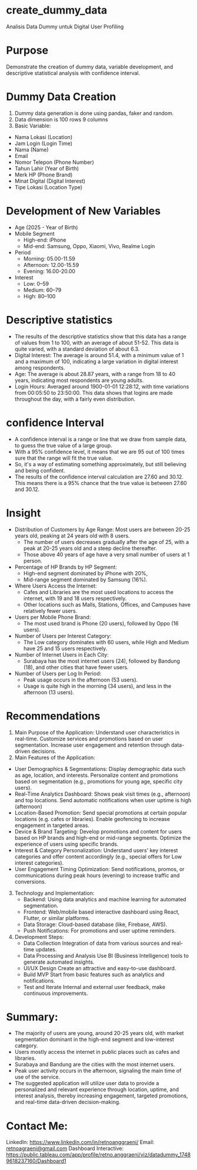 # create_dummy_data
Analisis Data Dummy untuk Digital User Profiling

# Purpose
Demonstrate the creation of dummy data, variable development, and descriptive statistical analysis with confidence interval.

# Dummy Data Creation
1. Dummy data generation is done using pandas, faker and random.
2. Data dimension is 100 rows 9 columns
3. Basic Variable:
  - Nama Lokasi (Location)
  - Jam Login (Login Time)
  - Nama (Name)
  - Email
  - Nomor Telepon (Phone Number)
  - Tahun Lahir (Year of Birth)
  - Merk HP (Phone Brand)
  - Minat Digital (Digital Interest)
  - Tipe Lokasi (Location Type)

# Development of New Variables
- Age (2025 - Year of Birth)
- Mobile Segment
  - High-end: iPhone
  - Mid-end: Samsung, Oppo, Xiaomi, Vivo, Realme Login
- Period
  - Morning: 05.00-11.59
  - Afternoon: 12.00-15.59
  - Evening: 16.00-20.00
- Interest 
  - Low: 0–59
  - Medium: 60–79
  - High: 80–100
 
# Descriptive statistics
- The results of the descriptive statistics show that this data has a range of values from 1 to 100, with an average of about 51-52. This data is quite varied, with a standard deviation of about 6.3.
- Digital Interest: The average is around 51.4, with a minimum value of 1 and a maximum of 100, indicating a large variation in digital interest among respondents.
- Age: The average is about 28.87 years, with a range from 18 to 40 years, indicating most respondents are young adults.
- Login Hours: Averaged around 1900-01-01 12:28:12, with time variations from 00:05:50 to 23:50:00. This data shows that logins are made throughout the day, with a fairly even distribution.

# confidence Interval
- A confidence interval is a range or line that we draw from sample data, to guess the true value of a large group.
- With a 95% confidence level, it means that we are 95 out of 100 times sure that the range will fit the true value.
- So, it's a way of estimating something approximately, but still believing and being confident.
- The results of the confidence interval calculation are 27.60 and 30.12. This means there is a 95% chance that the true value is between 27.60 and 30.12.

# Insight
- Distribution of Customers by Age Range: Most users are between 20-25 years old, peaking at 24 years old with 8 users. 
  - The number of users decreases gradually after the age of 25, with a peak at 20-25 years old and a steep decline thereafter. 
  - Those above 40 years of age have a very small number of users at 1 person. 
- Percentage of HP Brands by HP Segment:
  - High-end segment dominated by iPhone with 20%,
  - Mid-range segment dominated by Samsung (16%).
- Where Users Access the Internet:
  - Cafes and Libraries are the most used locations to access the internet, with 19 and 18 users respectively.
  - Other locations such as Malls, Stations, Offices, and Campuses have relatively fewer users.
- Users per Mobile Phone Brand:
  - The most used brand is Phone (20 users), followed by Oppo (16 users).
- Number of Users per Interest Category:
  - The Low category dominates with 60 users, while High and Medium have 25 and 15 users respectively.
- Number of Internet Users in Each City:
  - Surabaya has the most internet users (24), followed by Bandung (18), and other cities that have fewer users.
- Number of Users per Log In Period:
  - Peak usage occurs in the afternoon (53 users).
  - Usage is quite high in the morning (34 users), and less in the afternoon (13 users).
 
# Recommendations
1. Main Purpose of the Application: Understand user characteristics in real-time. Customize services and promotions based on user segmentation. Increase user engagement and retention through data-driven decisions.
2. Main Features of the Application:
  - User Demographics & Segmentations: Display demographic data such as age, location, and interests. Personalize content and promotions based on segmentation (e.g., promotions for young age, specific city users).
  - Real-Time Analytics Dashboard: Shows peak visit times (e.g., afternoon) and top locations. Send automatic notifications when user uptime is high (afternoon)
  - Location-Based Promotion: Send special promotions at certain popular locations (e.g. cafes or libraries). Enable geofencing to increase engagement in targeted areas.
  - Device & Brand Targeting: Develop promotions and content for users based on HP brands and high-end or mid-range segments. Optimize the experience of users using specific brands.
  - Interest & Category Personalization: Understand users' key interest categories and offer content accordingly (e.g., special offers for Low interest categories).
  - User Engagement Timing Optimization: Send notifications, promos, or communications during peak hours (evening) to increase traffic and conversions.
3. Technology and Implementation:
   - Backend: Using data analytics and machine learning for automated segmentation.
   - Frontend: Web/mobile based interactive dashboard using React, Flutter, or similar platforms.
   - Data Storage: Cloud-based database (like, Firebase, AWS).
   - Push Notifications: For promotions and user uptime reminders.
4. Development Steps:
   - Data Collection Integration of data from various sources and real-time updates.
   - Data Processing and Analysis Use BI (Business Intelligence) tools to generate automated insights.
   - UI/UX Design Create an attractive and easy-to-use dashboard.
   - Build MVP Start from basic features such as analytics and notifications.
   - Test and Iterate Internal and external user feedback, make continuous improvements.
     
# Summary:
- The majority of users are young, around 20-25 years old, with market segmentation dominant in the high-end segment and low-interest category. 
- Users mostly access the internet in public places such as cafes and libraries. 
- Surabaya and Bandung are the cities with the most internet users. 
- Peak user activity occurs in the afternoon, signaling the main time of use of the service. 
- The suggested application will utilize user data to provide a personalized and relevant experience through location, uptime, and interest analysis, thereby increasing engagement, targeted promotions, and real-time data-driven decision-making.


# Contact Me:
LinkedIn: https://www.linkedin.com/in/retnoanggraeni/
Email: retnoagraeni@gmail.com
Dashboard Interactive: https://public.tableau.com/app/profile/retno.anggraeni/viz/datadummy_17489618237160/Dashboard1
